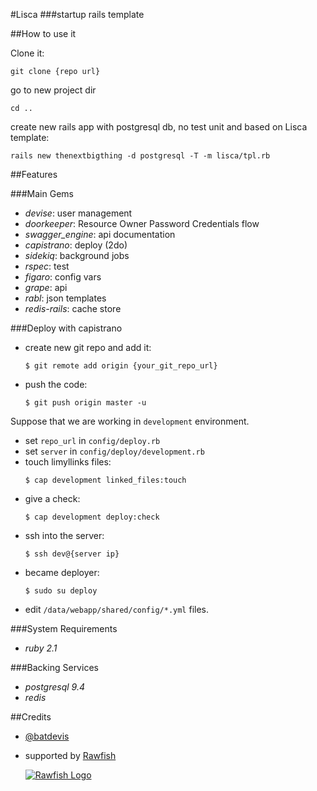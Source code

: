 #Lisca
###startup rails template

##How to use it

Clone it:
```
git clone {repo url}
```
go to new project dir
```
cd ..
```
create new rails app with postgresql db, no test unit and based on Lisca template:
```
rails new thenextbigthing -d postgresql -T -m lisca/tpl.rb
```

##Features

###Main Gems
* _devise_: user management
* _doorkeeper_: Resource Owner Password Credentials flow
* _swagger_engine_: api documentation
* _capistrano_: deploy (2do)
* _sidekiq_: background jobs
* _rspec_: test
* _figaro_: config vars
* _grape_: api
* _rabl_: json templates
* _redis-rails_: cache store

###Deploy with capistrano

* create new git repo and add it:
  ```
  $ git remote add origin {your_git_repo_url}
  ```
* push the code:
  ```
  $ git push origin master -u
  ```

Suppose that we are working in `development` environment.

* set `repo_url` in `config/deploy.rb`
* set `server` in `config/deploy/development.rb`
* touch limyllinks files:
  ```
  $ cap development linked_files:touch
  ```
* give a check:
  ```
  $ cap development deploy:check
  ```
* ssh into the server:
  ```
  $ ssh dev@{server ip}
  ```
* became deployer:
  ```
  $ sudo su deploy
  ```
* edit `/data/webapp/shared/config/*.yml` files.

###System Requirements
* _ruby 2.1_

###Backing Services
* _postgresql 9.4_
* _redis_

##Credits
* [@batdevis](http://twitter.com/batdevis)
* supported by [Rawfish](http://rawfishindustries.com/)

  [![Rawfish Logo](http://rawfishindustries.com/wp-content/uploads/2015/03/logo_rawfish_WEB.jpg)](http://rawfishindustries.com)
